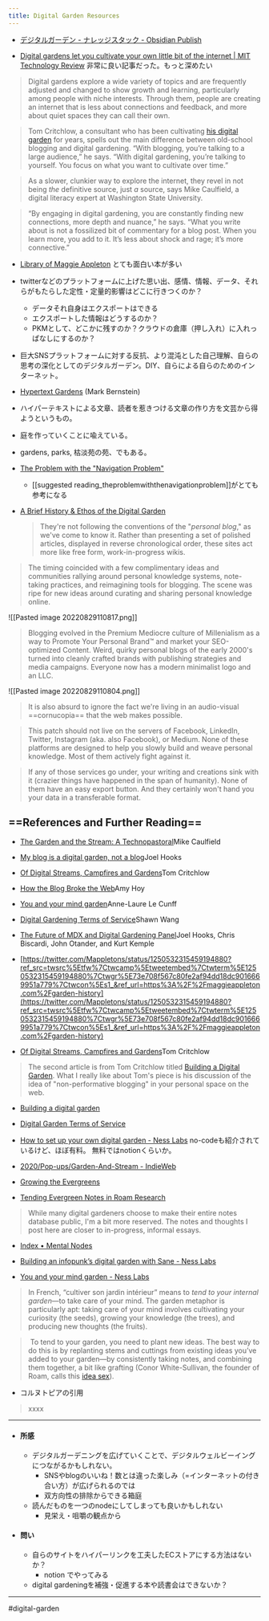 ```yaml
---
title: Digital Garden Resources
---
```


- [デジタルガーデン - ナレッジスタック - Obsidian Publish](https://publish.obsidian.md/knowledgestack/notes/%E3%83%87%E3%82%B8%E3%82%BF%E3%83%AB%E3%82%AC%E3%83%BC%E3%83%87%E3%83%B3)


- [Digital gardens let you cultivate your own little bit of the internet | MIT Technology Review](https://www.technologyreview.com/2020/09/03/1007716/digital-gardens-let-you-cultivate-your-own-little-bit-of-the-internet/)
非常に良い記事だった。もっと深めたい


 > Digital gardens explore a wide variety of topics and are frequently adjusted and changed to show growth and learning, particularly among people with niche interests. Through them, people are creating an internet that is less about connections and feedback, and more about quiet spaces they can call their own.

 > Tom Critchlow, a consultant who has been cultivating [his digital garden](https://tomcritchlow.com/wiki/) for years, spells out the main difference between old-school blogging and digital gardening. “With blogging, you’re talking to a large audience,” he says. “With digital gardening, you’re talking to yourself. You focus on what you want to cultivate over time.”

 > As a slower, clunkier way to explore the internet, they revel in not being _the_ definitive source, just _a_ source, says Mike Caulfield, a digital literacy expert at Washington State University.

 > “By engaging in digital gardening, you are constantly finding new connections, more depth and nuance,” he says. “What you write about is not a fossilized bit of commentary for a blog post. When you learn more, you add to it. It’s less about shock and rage; it’s more connective.”

- [Library of Maggie Appleton](https://maggieappleton.com/library)
とても面白い本が多い

- twitterなどのプラットフォームに上げた思い出、感情、情報、データ、それらがもたらした定性・定量的影響はどこに行きつくのか？
	- データそれ自身はエクスポートはできる
	- エクスポートした情報はどうするのか？
	- PKMとして、どこかに残すのか？クラウドの倉庫（押し入れ）に入れっぱなしにするのか？
- 巨大SNSプラットフォームに対する反抗、より混沌とした自己理解、自らの思考の深化としてのデジタルガーデン。DIY、自らによる自らのためのインターネット。

- [Hypertext Gardens](http://www.eastgate.com/garden/Enter.html) (Mark Bernstein)
 - ハイパーテキストによる文章、読者を惹きつける文章の作り方を文芸から得ようというもの。
 - 庭を作っていくことに喩えている。
 - gardens, parks, 枯淡苑の苑、でもある。
 - [The Problem with the "Navigation Problem"](http://www.eastgate.com/garden/NavTech.html)
	- [[suggested reading_theproblemwiththenavigationproblem]]がとても参考になる


- [A Brief History & Ethos of the Digital Garden](https://maggieappleton.com/garden-history)
  > They're not following the conventions of the "_personal blog_," as we've come to know it. Rather than presenting a set of polished articles, displayed in reverse chronological order, these sites act more like free form, work-in-progress wikis.

> The timing coincided with a few complimentary ideas and communities rallying around personal knowledge systems, note-taking practices, and reimagining tools for blogging. The scene was ripe for new ideas around curating and sharing personal knowledge online.

![[Pasted image 20220829110817.png]]
>Blogging evolved in the Premium Mediocre culture of Millenialism as a way to Promote Your Personal Brand™ and market your SEO-optimized Content. Weird, quirky personal blogs of the early 2000's turned into cleanly crafted brands with publishing strategies and media campaigns. Everyone now has a modern minimalist logo and an LLC.

![[Pasted image 20220829110804.png]]

 > It is also absurd to ignore the fact we're living in an audio-visual ==cornucopia== that the web makes possible.

 > This patch should not live on the servers of Facebook, LinkedIn, Twitter, Instagram (aka. also Facebook), or Medium. None of these platforms are designed to help you slowly build and weave personal knowledge. Most of them actively fight against it.
 
 > If any of those services go under, your writing and creations sink with it (crazier things have happened in the span of humanity). None of them have an easy export button. And they certainly won't hand you your data in a transferable format.

## ==References and Further Reading==
- [The Garden and the Stream: A Technopastoral](https://hapgood.us/2015/10/17/the-garden-and-the-stream-a-technopastoral/)Mike Caulfield

- [My blog is a digital garden, not a blog](https://joelhooks.com/digital-garden)Joel Hooks

- [Of Digital Streams, Campfires and Gardens](https://tomcritchlow.com/2018/10/10/of-gardens-and-wikis/)Tom Critchlow

- [How the Blog Broke the Web](https://stackingthebricks.com/how-blogs-broke-the-web/)Amy Hoy

- [You and your mind garden](https://nesslabs.com/mind-garden)Anne-Laure Le Cunff

- [Digital Gardening Terms of Service](https://www.swyx.io/writing/digital-garden-tos/)Shawn Wang

- [The Future of MDX and Digital Gardening Panel](https://egghead.io/lessons/egghead-sector-the-future-of-mdx-and-digital-gardens)Joel Hooks, Chris Biscardi, John Otander, and Kurt Kemple

- [https://twitter.com/Mappletons/status/1250532315459194880?ref_src=twsrc%5Etfw%7Ctwcamp%5Etweetembed%7Ctwterm%5E1250532315459194880%7Ctwgr%5E73e708f567c80fe2af94dd18dc9016669951a779%7Ctwcon%5Es1_&ref_url=https%3A%2F%2Fmaggieappleton.com%2Fgarden-history](https://twitter.com/Mappletons/status/1250532315459194880?ref_src=twsrc%5Etfw%7Ctwcamp%5Etweetembed%7Ctwterm%5E1250532315459194880%7Ctwgr%5E73e708f567c80fe2af94dd18dc9016669951a779%7Ctwcon%5Es1_&ref_url=https%3A%2F%2Fmaggieappleton.com%2Fgarden-history)


-  [Of Digital Streams, Campfires and Gardens](https://tomcritchlow.com/2018/10/10/of-gardens-and-wikis/)Tom Critchlow
>The second article is from Tom Critchlow titled [Building a Digital Garden](https://tomcritchlow.com/2019/02/17/building-digital-garden/). What I really like about Tom's piece is his discussion of the idea of "non-performative blogging" in your personal space on the web.

- [Building a digital garden](https://tomcritchlow.com/2019/02/17/building-digital-garden/)


- [Digital Garden Terms of Service](https://www.swyx.io/digital-garden-tos)


- [How to set up your own digital garden - Ness Labs](https://nesslabs.com/digital-garden-set-up)
no-codeも紹介されているけど、ほぼ有料。
無料ではnotionくらいか。

- [2020/Pop-ups/Garden-And-Stream - IndieWeb](https://indieweb.org/2020/Pop-ups/Garden-And-Stream)


- [Growing the Evergreens](https://maggieappleton.com/evergreens)


- [Tending Evergreen Notes in Roam Research](https://maggieappleton.com/roam-garden)
>While many digital gardeners choose to make their entire notes database public, I'm a bit more reserved. The notes and thoughts I post here are closer to in-progress, informal essays.


- [Index • Mental Nodes](https://www.mentalnodes.com/)


- [Building an infopunk’s digital garden with Sane - Ness Labs](https://nesslabs.com/sane-featured-tool)


- [You and your mind garden - Ness Labs](https://nesslabs.com/mind-garden)
>In French, “cultiver son jardin intérieur” means to _tend to your internal garden_—to take care of your mind. The garden metaphor is particularly apt: taking care of your mind involves cultivating your curiosity (the seeds), growing your knowledge (the trees), and producing new thoughts (the fruits).

> To tend to your garden, you need to plant new ideas. The best way to do this is by replanting stems and cuttings from existing ideas you’ve added to your garden—by consistently taking notes, and combining them together, a bit like grafting (Conor White-Sullivan, the founder of Roam, calls this [idea sex](https://nesslabs.com/conor-white-sullivan-interview)).
> 


- コルヌトピアの引用
> xxxx

------
- #### 所感
	- デジタルガーデニングを広げていくことで、デジタルウェルビーイングにつながるかもしれない。
		- SNSやblogのいいね！数とは違った楽しみ（=インターネットの付き合い方）が広げられるのでは
		- 双方向性の排除からできる箱庭
	- 読んだものを一つのnodeにしてしまっても良いかもしれない
		- 見栄え・咀嚼の観点から
- #### 問い
	- 自らのサイトをハイパーリンクを工夫したECストアにする方法はないか？
		- notion でやってみる
	- digital gardeningを補強・促進する本や読書会はできないか？
-----


#digital-garden